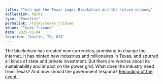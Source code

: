 ```yaml
---
title: "Tech and the Texas Lege: Blockchain and the future economy"
collection: talks
type: "Panelist"
permalink: /talks/texas_tribune
venue: "Texas Tribune"
date: 2025-03-04
location: "Austin, TX, USA"
---
```


The blockchain has created new currencies, promising to change the internet. It has minted new industries and millionaires in Texas, and spurred all kinds of state and private investment. But there are worries about its sustainability and impact on the power grid. What does the industry need from Texas? And how should the government respond? [Recording of the event.](https://www.youtube.com/watch?v=VHX5H5FOZ80)